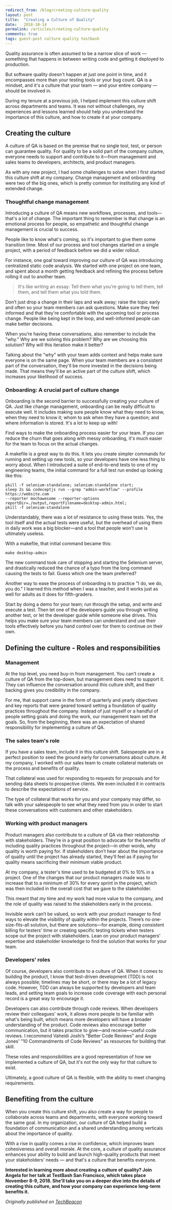 ```yaml
---
redirect_from: /blog/creating-culture-quality
layout: post
title:  "Creating a Culture of Quality"
date:   2018-10-14
permalink: /articles/creating-culture-quality
comments: true
tags: guest-post culture quality testbash
---
```


Quality assurance is often assumed to be a narrow slice of work — something that happens in between writing code and getting it deployed to production. 

But software quality doesn't happen at just one point in time, and it encompasses more than your testing tools or your bug count. QA is a mindset, and it's a culture that your team — and your entire company — should be involved in.

During my tenure at a previous job, I helped implement this culture shift across departments and teams. It was not without challenges, my experiences and lessons learned should help you understand the importance of this culture, and how to create it at your company. 

## Creating the culture

A culture of QA is based on the premise that no single tool, test, or person can guarantee quality. For quality to be a solid part of the company culture, everyone needs to support and contribute to it—from management and sales teams to developers, architects, and product managers.

As with any new project, I had some challenges to solve when I first started this culture shift at my company. Change management and onboarding were two of the big ones, which is pretty common for instituting any kind of extended change.

### Thoughtful change management

Introducing a culture of QA means new workflows, processes, and tools—that's a lot of change. The important thing to remember is that change is an emotional process for people, so empathetic and thoughtful change management is crucial to success.

People like to know what's coming, so it's important to give them some transition time. Most of our process and tool changes started on a single project, with a period of feedback before we did a wider rollout.

For instance, one goal toward improving our culture of QA was introducing centralized static code analysis. We started with one project on one team, and spent about a month getting feedback and refining the process before rolling it out to another team.

> It's like writing an essay: Tell them what you’re going to tell them, tell them, and tell them what you told them.

Don’t just drop a change in their laps and walk away; raise the topic early and often so your team members can ask questions. Make sure they feel informed and that they're comfortable with the upcoming tool or process change. People like being kept in the loop, and well-informed people can make better decisions.

When you’re having these conversations, also remember to include the "why." Why are we solving this problem? Why are we choosing this solution? Why will this iteration make it better?

Talking about the "why" with your team adds context and helps make sure everyone is on the same page. When your team members are a consistent part of the conversation, they'll be more invested in the decisions being made. That means they'll be an active part of the culture shift, which increases your likelihood of success.

### Onboarding: A crucial part of culture change

Onboarding is the second barrier to successfully creating your culture of QA. Just like change management, onboarding can be really difficult to execute well. It includes making sure people know what they need to know, when they need to know it; whom to ask when they have a question; and where information is stored. It's a lot to keep up with!

Find ways to make the onboarding process easier for your team. If you can reduce the churn that goes along with messy onboarding, it's much easier for the team to focus on the actual changes.

A makefile is a great way to do this. It lets you create simpler commands for running and setting up new tools, so your developers have one less thing to worry about. When I introduced a suite of end-to-end tests to one of my engineering teams, the initial command for a full test run ended up looking like this:

```
pkill -f selenium-standalone; selenium-standalone start;
sleep 2s && codeceptjs run --grep "admin-workflow" --profile https://website.com
--reporter mochawesome --reporter-options reportDir=./output,reportFilename=desktop-admin.html;
pkill -f selenium-standalone
```

Understandably, there was a lot of resistance to using these tests. Yes, the tool itself and the actual tests were useful, but the overhead of using them in daily work was a big blocker—and a tool that people won't use is ultimately useless.

With a makefile, that initial command became this:

`make desktop-admin`

The new command took care of stopping and starting the Selenium server, and drastically reduced the chance of a typo from the long command causing the tests to fail. Guess which one the team preferred?

Another way to ease the process of onboarding is to practice "I do, we do, you do." I learned this method when I was a teacher, and it works just as well for adults as it does for fifth-graders. 

Start by doing a demo for your team; run through the setup, and write and execute a test. Then let one of the developers guide you through writing another test, or let the developer guide while someone else drives. This helps you make sure your team members can understand and use their tools effectively before you hand control over for them to continue on their own.

## Defining the culture - Roles and responsibilities

### Management

At the top level, you need buy-in from management. You can't create a culture of QA from the top-down, but management does need to support it. They can influence the conversation around this culture shift, and their backing gives you credibility in the company.

For me, that support came in the form of quarterly and yearly objectives and key reports that were geared toward setting a foundation of quality practices throughout the company. Instead of just myself or a handful of people setting goals and doing the work, our management team set the goals. So, from the beginning, there was an expectation of shared responsibility for implementing a culture of QA.

### The sales team's role

If you have a sales team, include it in this culture shift. Salespeople are in a perfect position to seed the ground early for conversations about culture. At my company, I worked with our sales team to create collateral materials on the process and benefits of quality.

That collateral was used for responding to requests for proposals and for sending data sheets to prospective clients. We even included it in contracts to describe the expectations of service.

The type of collateral that works for you and your company may differ, so talk with your salespeople to see what they need from you in order to start these conversations with customers and other stakeholders.

### Working with product managers

Product managers also contribute to a culture of QA via their relationship with stakeholders. They’re in a great position to advocate for the benefits of including quality practices throughout the project—in other words, why quality is worth paying for. If stakeholders don’t hear about the importance of quality until the project has already started, they’ll feel as if paying for quality means sacrificing their minimum viable product.

At my company, a tester's time used to be budgeted at 0% to 10% in a project. One of the changes that our product managers made was to increase that to a minimum of 30% for every sprint in the project, which was then included in the overall cost that we gave to the stakeholder.

This meant that my time and my work had more value to the company, and the role of quality was raised to the stakeholders early in the process.

Invisible work can’t be valued, so work with your product manager to find ways to elevate the visibility of quality within the projects. There’s no one-size-fits-all solution, but there are solutions—for example, doing consistent billing for testers' time or creating specific testing tickets when testers scope out the project with stakeholders. Lean on your product managers' expertise and stakeholder knowledge to find the solution that works for your team.

### Developers' roles

Of course, developers also contribute to a culture of QA. When it comes to building the product, I know that test-driven development (TDD) is not always possible; timelines may be short, or there may be a lot of legacy code. However, TDD can always be supported by developers and team leads, and setting team goals to increase code coverage with each personal record is a great way to encourage it.

Developers can also contribute through code reviews. When developers review their colleagues' work, it allows more people to be familiar with what's being built, which means more developers will have a broader understanding of the product. Code reviews also encourage better communication, but it takes practice to give—and receive—useful code reviews. I recommend Vaheidi Joshi’s "Better Code Reviews" and Angie Jones' "10 Commandments of Code Reviews" as resources for building that skill.

These roles and responsibilities are a good representation of how we implemented a culture of QA, but it's not the only way for that culture to exist.

Ultimately, a good culture of QA is flexible, with the ability to meet changing requirements.

## Benefiting from the culture

When you create this culture shift, you also create a way for people to collaborate across teams and departments, with everyone working toward the same goal. In my organization, our culture of QA helped build a foundation of communication and a shared understanding among verticals about the importance of quality.

With a rise in quality comes a rise in confidence, which improves team cohesiveness and overall morale. At the core, a culture of quality assurance enhances your ability to build and launch high-quality products that meet your stakeholders’ needs — and that's a culture that benefits everyone.


**Interested in learning more about creating a culture of quality? Join Angela for her talk at TestBash San Francisco, which takes place November 8-9, 2018. She'll take you on a deeper dive into the details of creating this culture, and how your company can experience long-term benefits it.**

*Originally published on [TechBeacon](https://techbeacon.com/how-i-created-culture-quality)*

